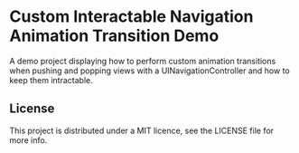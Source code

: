 # Custom Interactable Navigation Animation Transition Demo

A demo project displaying how to perform custom animation transitions when pushing and popping views with a UINavigationController and how to keep them intractable.

## License
This project is distributed under a MIT licence, see the LICENSE file for more info.
